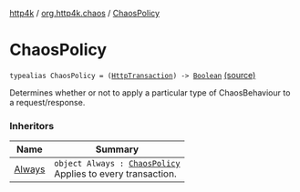 [http4k](../index.md) / [org.http4k.chaos](index.md) / [ChaosPolicy](./-chaos-policy.md)

# ChaosPolicy

`typealias ChaosPolicy = (`[`HttpTransaction`](../org.http4k.core/-http-transaction/index.md)`) -> `[`Boolean`](https://kotlinlang.org/api/latest/jvm/stdlib/kotlin/-boolean/index.html) [(source)](https://github.com/http4k/http4k/blob/master/http4k-testing-chaos/src/main/kotlin/org/http4k/chaos/ChaosPolicies.kt#L11)

Determines whether or not to apply a particular type of ChaosBehaviour to a request/response.

### Inheritors

| Name | Summary |
|---|---|
| [Always](-chaos-policies/-always/index.md) | `object Always : `[`ChaosPolicy`](./-chaos-policy.md)<br>Applies to every transaction. |
